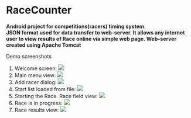 # RaceCounter
<b>Android project for competitions(racers) timing system.
<br>JSON format used for data transfer to web-server. It allows any internet user to view results of Race online via simple web page.
Web-server created using Apache Tomcat</b>

Demo screenshots
<ol>
<li>Welcome screen:
<img src="http://i.piccy.info/i9/e8f0a97bf48ba210c2e8337d2cbb1140/1503037692/29556/1172113/01_Start.jpg"></img></li>
<li>Main menu view:
<img src="http://i.piccy.info/i9/9c635a5db07aceb3a5d8cccc85fe63be/1503037906/41141/1172113/02_Menu.jpg"></img></li>
<li>Add racer dialog:
<img src="http://i.piccy.info/i9/29995b41a178a7577c1c6272e00b1059/1503037978/54717/1172113/03_Add_racer_dialog.jpg"></img></li>
<li>Start list loaded from file:
<img src="http://i.piccy.info/i9/95940eab22b919254f5a25460bce521f/1503038019/58901/1172113/04_Start_list.jpg"></img></li>
<li>Starting the Race. Race field view:
<img src="http://i.piccy.info/i9/956f531abc7692b3c991cfda427b9eb6/1503038068/45089/1172113/05_Race_field.jpg"></img></li>
<li>Race is in progress:
<img src="http://i.piccy.info/i9/879999e654d8abd4c50b59e98b36f2f7/1503038245/60257/1172113/06_Race_in_progress.jpg"></img></li>
<li>Race results view:
<img src="http://i.piccy.info/i9/84f9702d214c168f42756351582828c0/1503038272/95510/1172113/07_Race_results.jpg"></img></li>
</ol>
